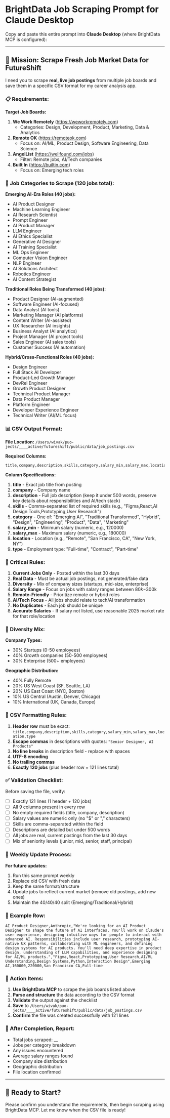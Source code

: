 # BrightData Job Scraping Prompt for Claude Desktop

Copy and paste this entire prompt into **Claude Desktop** (where BrightData MCP is configured):

---

## 🎯 Mission: Scrape Fresh Job Market Data for FutureShift

I need you to scrape **real, live job postings** from multiple job boards and save them in a specific CSV format for my career analysis app.

### 📋 Requirements:

**Target Job Boards:**
1. **We Work Remotely** (https://weworkremotely.com)
   - Categories: Design, Development, Product, Marketing, Data & Analytics
2. **Remote OK** (https://remoteok.com)
   - Focus on: AI/ML, Product Design, Software Engineering, Data Science
3. **AngelList** (https://wellfound.com/jobs)
   - Filter: Remote jobs, AI/Tech companies
4. **Built In** (https://builtin.com)
   - Focus on: Emerging tech roles

### 🎯 Job Categories to Scrape (120 jobs total):

**Emerging AI-Era Roles (40 jobs):**
- AI Product Designer
- Machine Learning Engineer
- AI Research Scientist
- Prompt Engineer
- AI Product Manager
- LLM Engineer
- AI Ethics Specialist
- Generative AI Designer
- AI Training Specialist
- ML Ops Engineer
- Computer Vision Engineer
- NLP Engineer
- AI Solutions Architect
- Robotics Engineer
- AI Content Strategist

**Traditional Roles Being Transformed (40 jobs):**
- Product Designer (AI-augmented)
- Software Engineer (AI-focused)
- Data Analyst (AI tools)
- Marketing Manager (AI platforms)
- Content Writer (AI-assisted)
- UX Researcher (AI insights)
- Business Analyst (AI analytics)
- Project Manager (AI project tools)
- Sales Engineer (AI sales tools)
- Customer Success (AI automation)

**Hybrid/Cross-Functional Roles (40 jobs):**
- Design Engineer
- Full Stack AI Developer
- Product-Led Growth Manager
- DevRel Engineer
- Growth Product Designer
- Technical Product Manager
- Data Product Manager
- Platform Engineer
- Developer Experience Engineer
- Technical Writer (AI/ML focus)

### 📊 CSV Output Format:

**File Location:** `/Users/wivak/puo-jects/____active/futureshift/public/data/job_postings.csv`

**Required Columns:**
```csv
title,company,description,skills,category,salary_min,salary_max,location,type
```

**Column Specifications:**

1. **title** - Exact job title from posting
2. **company** - Company name
3. **description** - Full job description (keep it under 500 words, preserve key details about responsibilities and AI/tech stack)
4. **skills** - Comma-separated list of required skills (e.g., "Figma,React,AI Design Tools,Prototyping,User Research")
5. **category** - One of: "Emerging AI", "Traditional Transformed", "Hybrid", "Design", "Engineering", "Product", "Data", "Marketing"
6. **salary_min** - Minimum salary (numeric, e.g., 120000)
7. **salary_max** - Maximum salary (numeric, e.g., 180000)
8. **location** - Location (e.g., "Remote", "San Francisco, CA", "New York, NY")
9. **type** - Employment type: "Full-time", "Contract", "Part-time"

### 🚨 Critical Rules:

1. **Current Jobs Only** - Posted within the last 30 days
2. **Real Data** - Must be actual job postings, not generated/fake data
3. **Diversity** - Mix of company sizes (startups, mid-size, enterprise)
4. **Salary Range** - Focus on jobs with salary ranges between $80k-$300k
5. **Remote-Friendly** - Prioritize remote or hybrid roles
6. **AI/Tech Focus** - All jobs should relate to tech/AI transformation
7. **No Duplicates** - Each job should be unique
8. **Accurate Salaries** - If salary not listed, use reasonable 2025 market rate for that role/location

### 🎨 Diversity Mix:

**Company Types:**
- 30% Startups (0-50 employees)
- 40% Growth companies (50-500 employees)
- 30% Enterprise (500+ employees)

**Geographic Distribution:**
- 40% Fully Remote
- 20% US West Coast (SF, Seattle, LA)
- 20% US East Coast (NYC, Boston)
- 10% US Central (Austin, Denver, Chicago)
- 10% International (UK, Canada, Europe)

### 📝 CSV Formatting Rules:

1. **Header row** must be exact: `title,company,description,skills,category,salary_min,salary_max,location,type`
2. **Escape commas** in descriptions with quotes: `"Senior Designer, AI Products"`
3. **No line breaks** in description field - replace with spaces
4. **UTF-8 encoding**
5. **No trailing commas**
6. **Exactly 120 jobs** (plus header row = 121 lines total)

### ✅ Validation Checklist:

Before saving the file, verify:
- [ ] Exactly 121 lines (1 header + 120 jobs)
- [ ] All 9 columns present in every row
- [ ] No empty required fields (title, company, description)
- [ ] Salary values are numeric only (no "$" or "," characters)
- [ ] Skills are comma-separated within the field
- [ ] Descriptions are detailed but under 500 words
- [ ] All jobs are real, current postings from the last 30 days
- [ ] Mix of seniority levels (junior, mid, senior, staff, principal)

### 🔄 Weekly Update Process:

**For future updates:**
1. Run this same prompt weekly
2. Replace old CSV with fresh data
3. Keep the same format/structure
4. Update jobs to reflect current market (remove old postings, add new ones)
5. Maintain the 40/40/40 split (Emerging/Traditional/Hybrid)

### 📌 Example Row:

```csv
AI Product Designer,Anthropic,"We're looking for an AI Product Designer to shape the future of AI interfaces. You'll work on Claude's user experience, designing intuitive ways for people to interact with advanced AI. Responsibilities include user research, prototyping AI-native UX patterns, collaborating with ML engineers, and defining design systems for AI products. You'll need deep expertise in product design, understanding of LLM capabilities, and experience designing for AI/ML products.","Figma,React,Prototyping,User Research,AI/ML Understanding,Design Systems,Python,Interaction Design",Emerging AI,160000,220000,San Francisco CA,Full-time
```

### 🚀 Action Items:

1. **Use BrightData MCP** to scrape the job boards listed above
2. **Parse and structure** the data according to the CSV format
3. **Validate** the output against the checklist
4. **Save** to `/Users/wivak/puo-jects/____active/futureshift/public/data/job_postings.csv`
5. **Confirm** the file was created successfully with 121 lines

### 💬 After Completion, Report:

- Total jobs scraped: __
- Jobs per category breakdown
- Any issues encountered
- Average salary ranges found
- Company size distribution
- Geographic distribution
- File location confirmed

---

## 🎯 Ready to Start?

Please confirm you understand the requirements, then begin scraping using BrightData MCP. Let me know when the CSV file is ready!
